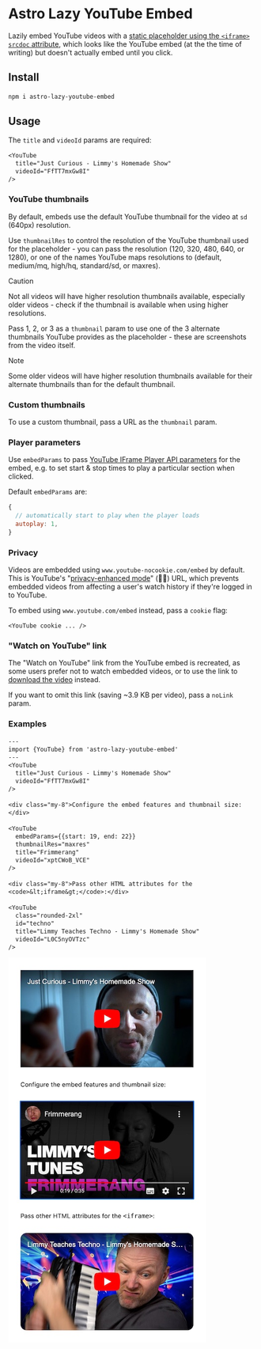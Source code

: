 # Astro Lazy YouTube Embed

Lazily embed YouTube videos with a [static placeholder using the `<iframe>` `srcdoc` attribute](https://css-tricks.com/lazy-load-embedded-youtube-videos/), which looks like the YouTube embed (at the the time of writing) but doesn't actually embed until you click.

## Install

```sh
npm i astro-lazy-youtube-embed
```

## Usage

The `title` and `videoId` params are required:

```astro
<YouTube
  title="Just Curious - Limmy's Homemade Show"
  videoId="FfTT7mxGw8I"
/>
```

### YouTube thumbnails

By default, embeds use the default YouTube thumbnail for the video at `sd` (640px) resolution.

Use `thumbnailRes` to control the resolution of the YouTube thumbnail used for the placeholder - you can pass the resolution (120, 320, 480, 640, or 1280), or one of the names YouTube maps resolutions to (default, medium/mq, high/hq, standard/sd, or maxres).

> [!CAUTION]
> Not all videos will have higher resolution thumbnails available, especially older videos - check if the thumbnail is available when using higher resolutions.

Pass 1, 2, or 3 as a `thumbnail` param to use one of the 3 alternate thumbnails YouTube provides as the placeholder - these are screenshots from the video itself.

> [!NOTE]
> Some older videos will have higher resolution thumbnails available for their alternate thumbnails than for the default thumbnail.

### Custom thumbnails

To use a custom thumbnail, pass a URL as the `thumbnail` param.

### Player parameters

Use `embedParams` to pass [YouTube IFrame Player API parameters](https://developers.google.com/youtube/player_parameters#Parameters) for the embed, e.g. to set start & stop times to play a particular section when clicked.

Default `embedParams` are:

```js
{
  // automatically start to play when the player loads
  autoplay: 1,
}
```

### Privacy

Videos are embedded using `www.youtube-nocookie.com/embed` by default. This is YouTube's "[privacy-enhanced mode](https://support.google.com/youtube/answer/171780?hl=en#zippy=%2Cturn-on-privacy-enhanced-mode)" (🧂🤏) URL, which prevents embedded videos from affecting a user's watch history if they're logged in to YouTube.

To embed using `www.youtube.com/embed` instead, pass a `cookie` flag:

```astro
<YouTube cookie ... />
```

### "Watch on YouTube" link

The "Watch on YouTube" link from the YouTube embed is recreated, as some users prefer not to watch embedded videos, or to use the link to [download the video](https://github.com/yt-dlp/yt-dlp#readme) instead.

If you want to omit this link (saving ~3.9 KB per video), pass a `noLink` param.

### Examples

```astro
---
import {YouTube} from 'astro-lazy-youtube-embed'
---
<YouTube
  title="Just Curious - Limmy's Homemade Show"
  videoId="FfTT7mxGw8I"
/>

<div class="my-8">Configure the embed features and thumbnail size:</div>

<YouTube
  embedParams={{start: 19, end: 22}}
  thumbnailRes="maxres"
  title="Frimmerang"
  videoId="xptCWoB_VCE"
/>

<div class="my-8">Pass other HTML attributes for the <code>&lt;iframe&gt;</code>:</div>

<YouTube
  class="rounded-2xl"
  id="techno"
  title="Limmy Teaches Techno - Limmy's Homemade Show"
  videoId="L0C5nyOVTzc"
/>
```

![Rendered version of the above example code](./example.jpg)